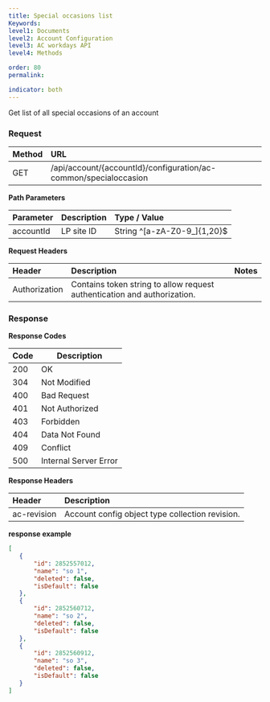 ```yaml
---
title: Special occasions list
Keywords:
level1: Documents
level2: Account Configuration
level3: AC workdays API
level4: Methods

order: 80
permalink: 

indicator: both
---
```


Get list of all special occasions of an account

### Request

| Method | URL |
| :-------- | :------ |
| GET  |/api/account/{accountId}/configuration/ac-common/specialoccasion |

**Path Parameters**

 |Parameter  |Description |  Type / Value |
 |:----------- | :------------ | :--------------- |
 |accountId | LP site ID | String ^[a-zA-Z0-9_]{1,20}$ 


**Request Headers**

 |Header | Description| Notes |
 |:------- | :-------------- | :--- |
 |Authorization | Contains token string to allow request authentication and authorization. 
 
### Response

**Response Codes**

| Code | Description           |
|------|-----------------------|
| 200  | OK                    |
| 304  | Not Modified          |
| 400  | Bad Request           |
| 401  | Not Authorized        |
| 403  | Forbidden             |
| 404  | Data Not Found        |
| 409  | Conflict              |
| 500  | Internal Server Error |

**Response Headers**

 |Header|  Description| 
 |:-------|   :-----  |
 |ac-revision|  Account config object type collection revision.|  
 
 **response example**
 ```json
 [
    {
        "id": 2852557012,
        "name": "so 1",
        "deleted": false,
        "isDefault": false
    },
    {
        "id": 2852560712,
        "name": "so 2",
        "deleted": false,
        "isDefault": false
    },
    {
        "id": 2852560912,
        "name": "so 3",
        "deleted": false,
        "isDefault": false
    }
]
```
 
 

